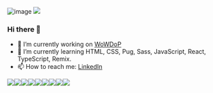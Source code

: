 ![image](https://user-images.githubusercontent.com/10077676/196818944-ffa9a261-a70f-4d84-9315-4e2863bfa7d8.png)
![](https://komarev.com/ghpvc/?username=florin-bizgan)
### Hi there 👋
- 🔭 I’m currently working on [WoWDoP](https://wowdop.com/)
- 🌱 I’m currently learning HTML, CSS, Pug, Sass, JavaScript, React, TypeScript, Remix.
- 📫 How to reach me: [LinkedIn](https://www.linkedin.com/in/florin-bizgan-262994239/)
<!--
**florin-bizgan/florin-bizgan** is a ✨ _special_ ✨ repository because its `README.md` (this file) appears on your GitHub profile.

Here are some ideas to get you started:

- 🔭 I’m currently working on ...
- 🌱 I’m currently learning ...
- 👯 I’m looking to collaborate on ...
- 🤔 I’m looking for help with ...
- 💬 Ask me about ...
- 📫 How to reach me: ...
- 😄 Pronouns: ...
- ⚡ Fun fact: ...
-->

<div style="display: flex">
  
<img src="https://img.shields.io/badge/React-20232A?style=for-the-badge&logo=react&logoColor=61DAFB"/>
  
<img src="https://img.shields.io/badge/MySQL-005C84?style=for-the-badge&logo=mysql&logoColor=white"/>
  
<img src="https://img.shields.io/badge/Next-black?style=for-the-badge&logo=next.js&logoColor=white"/>
  
<img src="https://img.shields.io/badge/TypeScript-20232A?style=for-the-badge&logo=typescript&logoColor=white"/>

<img src="https://img.shields.io/badge/HTML5-E34F26?style=for-the-badge&logo=html5&logoColor=white"/>

<img src="https://img.shields.io/badge/CSS3-1572B6?style=for-the-badge&logo=css3&logoColor=white"/>

<img src="https://img.shields.io/badge/JavaScript-323330?style=for-the-badge&logo=javascript&logoColor=F7DF1E"/>
  
<img src="https://img.shields.io/badge/sass-20232A?style=for-the-badge&logo=sass&logoColor=pink"/>
  
<img src="https://img.shields.io/badge/PUG-20232A?style=for-the-badge&logo=PUG&logoColor=white"/>
  
    
</div>
